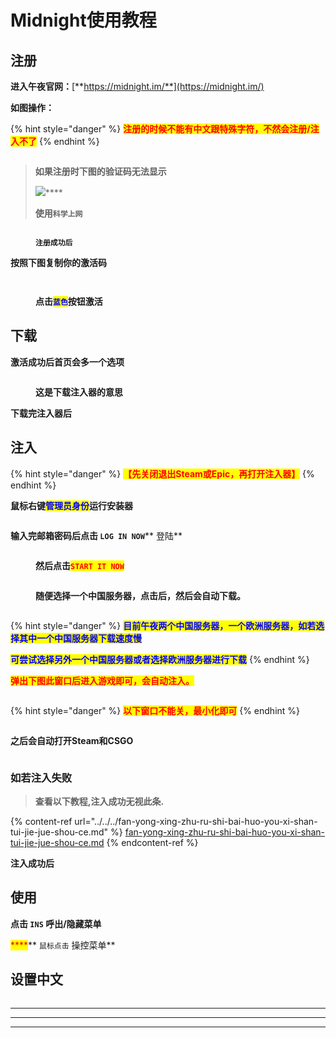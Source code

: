 # Midnight使用教程

## **注册**

**进入午夜官网：**[**https://midnight.im/**](https://midnight.im/)

**如图操作：**

{% hint style="danger" %}
<mark style="color:red;">**注册的时候不能有中文跟特殊字符，不然会注册/注入不了**</mark>
{% endhint %}

<figure><img src="../../../.gitbook/assets/image (16).png" alt=""><figcaption></figcaption></figure>

> **如果注册时下图的验证码无法显示**
>
> ![](<../../../.gitbook/assets/image (10).png>)****
>
> **使用`科学上网`**

<figure><img src="../../../.gitbook/assets/image (13).png" alt=""><figcaption><p><strong><code>注册成功后</code></strong></p></figcaption></figure>

**按照下图复制你的激活码**

<figure><img src="../../../.gitbook/assets/image (17).png" alt=""><figcaption></figcaption></figure>

<figure><img src="../../../.gitbook/assets/image (22).png" alt=""><figcaption><p><strong>点击</strong><mark style="color:blue;"><strong><code>蓝色</code></strong></mark><strong>按钮激活</strong></p></figcaption></figure>

## **下载**

**激活成功后首页会多一个选项**

<figure><img src="../../../.gitbook/assets/image (18).png" alt=""><figcaption><p><strong>这是下载注入器的意思</strong></p></figcaption></figure>

**下载完注入器后**

## **注入**

{% hint style="danger" %}
<mark style="color:red;">**【先关闭退出Steam或Epic，再打开注入器】**</mark>
{% endhint %}

**鼠标右键**<mark style="color:blue;">**管理员身份**</mark>**运行安装器**

<figure><img src="../../../.gitbook/assets/image (14).png" alt=""><figcaption></figcaption></figure>

**输入完邮箱密码后点击 **<mark style="color:red;">**`LOG IN NOW`**</mark>** 登陆**

<figure><img src="../../../.gitbook/assets/image (23).png" alt=""><figcaption><p><strong>然后点击</strong><mark style="color:red;"><strong><code>START IT NOW</code></strong></mark></p></figcaption></figure>

<figure><img src="../../../.gitbook/assets/image (12).png" alt=""><figcaption><p><strong>随便选择一个中国服务器，点击后，然后会自动下载。</strong></p></figcaption></figure>

<figure><img src="../../../.gitbook/assets/image (20).png" alt=""><figcaption></figcaption></figure>

{% hint style="danger" %}
<mark style="color:blue;">**目前午夜两个中国服务器，一个欧洲服务器，如若选择其中一个中国服务器下载速度慢**</mark>

<mark style="color:blue;">**可尝试选择另外一个中国服务器或者选择欧洲服务器进行下载**</mark>
{% endhint %}

<mark style="color:red;">**弹出下图此窗口后进入游戏即可，会自动注入。**</mark>

<figure><img src="../../../.gitbook/assets/image (15).png" alt=""><figcaption></figcaption></figure>

{% hint style="danger" %}
<mark style="color:red;">**以下窗口不能关，最小化即可**</mark>
{% endhint %}

<figure><img src="../../../.gitbook/assets/image (19).png" alt=""><figcaption></figcaption></figure>

**之后会自动打开Steam和CSGO**

<figure><img src="../../../.gitbook/assets/image (6).png" alt=""><figcaption></figcaption></figure>

### **如若注入失败**

> **查看以下教程,注入成功无视此条.**

{% content-ref url="../../../fan-yong-xing-zhu-ru-shi-bai-huo-you-xi-shan-tui-jie-jue-shou-ce.md" %}
[fan-yong-xing-zhu-ru-shi-bai-huo-you-xi-shan-tui-jie-jue-shou-ce.md](../../../fan-yong-xing-zhu-ru-shi-bai-huo-you-xi-shan-tui-jie-jue-shou-ce.md)
{% endcontent-ref %}

**注入成功后**

## **使用**

**点击 `INS` 呼出/隐藏菜单**

&#x20;<mark style="color:red;">****</mark>** `鼠标点击` 操控菜单**

## **设置中文**

<figure><img src="../../../.gitbook/assets/image (8).png" alt=""><figcaption></figcaption></figure>

****

****

****
